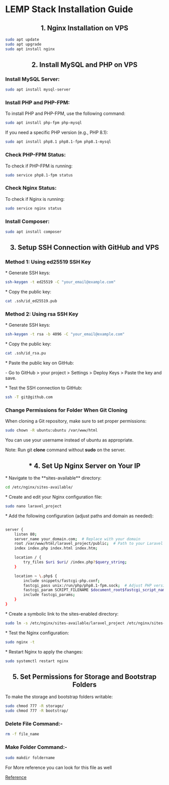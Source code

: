 <h1>LEMP Stack Installation Guide</h1>


<h2 align="center">1. Nginx Installation on VPS </h2>


```bash
sudo apt update
sudo apt upgrade
sudo apt install nginx
```

<h2 align="center">2. Install MySQL and PHP on VPS </h2>
<h3>Install MySQL Server:</h3>

```bash
sudo apt install mysql-server
```

<h3>Install PHP and PHP-FPM:</h3>

<p>To install PHP and PHP-FPM, use the following command:</p>

```bash
sudo apt install php-fpm php-mysql
```
<p>If you need a specific PHP version (e.g., PHP 8.1):</p>

```bash
sudo apt install php8.1 php8.1-fpm php8.1-mysql
```

<h3>Check PHP-FPM Status:</h3>
<p>To check if PHP-FPM is running:</p>

```bash
sudo service php8.1-fpm status
```

<h3>Check Nginx Status:</h3>
<p>To check if Nginx is running:</p>

```bash
sudo service nginx status
```

<h3>Install Composer:</h3>

```bash
sudo apt install composer
```

<h2 align="center">3. Setup SSH Connection with GitHub and VPS </h2>
<h3>Method 1: Using ed25519 SSH Key</h3>
<p>* Generate SSH keys:</p>

```bash
ssh-keygen -t ed25519 -C "your_email@example.com"
```

<p>* Copy the public key:</p>

```bash
cat .ssh/id_ed25519.pub
```
<h3>Method 2: Using rsa SSH Key</h3>
<p>* Generate SSH keys:</p>

```bash
ssh-keygen -t rsa -b 4096 -C "your_email@example.com"
```

<p>* Copy the public key:</p>

```bash
cat .ssh/id_rsa.pu
```

<p>* Paste the public key on GitHub:</p>
- Go to GitHub > your project > Settings > Deploy Keys > Paste the key and save.

<p>* Test the SSH connection to GitHub:</p>

```bash
ssh -T git@github.com
```

<h3>Change Permissions for Folder When Git Cloning</h3>
<p>When cloning a Git repository, make sure to set proper permissions:</p>

```bash
sudo chown -R ubuntu:ubuntu /var/www/html

```

<p>You can use your username instead of ubuntu as appropriate.</p>

Note: Run git **clone** command without **sudo** on the server.


<h2 align="Center">* 4. Set Up Nginx Server on Your IP</h2>

<p>* Navigate to the **sites-available** directory:</p>

```bash
cd /etc/nginx/sites-available/

```

<p>* Create and edit your Nginx configuration file:</p>

```bash
sudo nano laravel_project

```

<p>* Add the following configuration (adjust paths and domain as needed):</p>

```bash

server {
    listen 80;
    server_name your_domain.com;  # Replace with your domain
    root /var/www/html/laravel_project/public;  # Path to your Laravel project
    index index.php index.html index.htm;

    location / {
        try_files $uri $uri/ /index.php?$query_string;
    }

    location ~ \.php$ {
        include snippets/fastcgi-php.conf;
        fastcgi_pass unix:/run/php/php8.1-fpm.sock;  # Adjust PHP version if needed
        fastcgi_param SCRIPT_FILENAME $document_root$fastcgi_script_name;
        include fastcgi_params;
    }
}

```
<p>* Create a symbolic link to the sites-enabled directory:</p>

```bash
sudo ln -s /etc/nginx/sites-available/laravel_project /etc/nginx/sites-enabled/

```

<p>* Test the Nginx configuration:</p>

```bash
sudo nginx -t

```

<p>* Restart Nginx to apply the changes:</p>

```bash
sudo systemctl restart nginx
```
<h2 align="center">5. Set Permissions for Storage and Bootstrap Folders</h2>
<p>To make the storage and bootstrap folders writable:</p>

```bash
sudo chmod 777 -R storage/
sudo chmod 777 -R bootstrap/

```


<h3>Delete File Command:-</h3>

```bash 
rm -f file_name
``` 

<h3>Make Folder Command:-</h3>

```bash
sudo makdir foldername
```
<p>For More reference you can look for this file as well</p>

[Reference][1]

[1]: https://github.com/geekyshow1/GeekyShowsNotes/blob/main/LEMP_Stack_Installation.md
